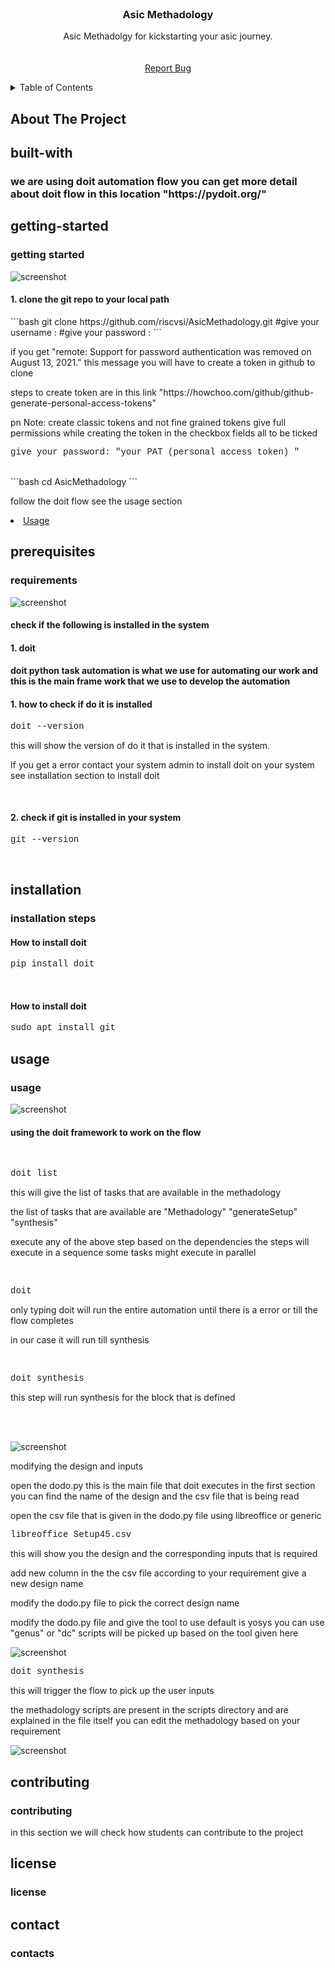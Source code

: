 
<br />
<div align="center">
    
  <h3 align="center">Asic Methadology</h3>

  <p align="center">
    Asic Methadolgy for kickstarting your asic journey.
    <br />
    <br />
    <br />
    <a href="http://62.171.150.100:8000/">Report Bug</a>
  </p>
</div>



<!-- TABLE OF CONTENTS -->
<details>
  <summary>Table of Contents</summary>
  <ol>
    <li>
      <a href="#about-the-project">About The Project</a>
      <ul>
        <li><a href="#built-with">Built With</a></li>
      </ul>
    </li>
    <li>
      <a href="#getting-started">Getting Started</a>
      <ul>
        <li><a href="#prerequisites">Prerequisites</a></li>
        <li><a href="#installation">Installation</a></li>
      </ul>
    </li>
    <li><a href="#usage">Usage</a></li>
    <li><a href="#contributing">Contributing</a></li>
    <li><a href="#license">License</a></li>
    <li><a href="#contact">Contact</a></li>
    <li><a href="#acknowledgments">Acknowledgments</a></li>
  </ol>
</details>



<!-- ABOUT THE PROJECT -->
## About The Project

<!-- built-with -->
## built-with

<h3> we are using doit automation flow you can get more detail about doit flow in this location "https://pydoit.org/"  </h3>

<!-- getting-started -->
## getting-started
<h3> getting started </h3>

![screenshot](https://github.com/riscvsi/storeImmage/blob/main/clone-github-repo.gif?raw=true)


<h4> 1. clone the git repo to your local path </h4>
```bash
git clone https://github.com/riscvsi/AsicMethadology.git
#give your username :
#give your password : 
```
<p>if you get "remote: Support for password authentication was removed on August 13, 2021." this message you will have to create a token in github to clone </p>
<p> steps to create token are in this link "https://howchoo.com/github/github-generate-personal-access-tokens" </p>
<p>pn Note: create classic tokens and not fine grained tokens give full permissions while creating the token in the checkbox fields all to be ticked</p>
<p style="font-family:courier;"> give your password: "your PAT (personal access token) " </p>
<br>
```bash
cd AsicMethadology
```
<p> follow the doit flow see the usage section <li><a href="#usage">Usage</a></li></p>



<!-- prerequisites -->
## prerequisites
<h3> requirements </h3>

![screenshot](https://github.com/riscvsi/storeImmage/blob/main/check-for-doit.gif?raw=true)

<h4> check if the following is installed in the system </h4>
<h4> 1. doit </h4>
<h4>doit python task automation is what we use for automating our work and this is the main frame work that we use to develop the automation </h4>
<h4>1. how to check if do it is installed </h4>
<p style="font-family:courier;">doit --version</p>
<p> this will show the version of do it that is installed in the system.</p>
<p> If you get a error contact your system admin to install doit on your system see installation section to install doit </p>
<br>
<h4>2. check if git is installed in your system </h4>
<p style="font-family:courier;">git --version</p>
<br>

<!-- installation -->
## installation
<h3> installation steps </h3>
<h4> How to install doit </h4>
<p style="font-family:courier;">pip install doit</p>
<br>
<h4> How to install doit </h4>
<p style="font-family:courier;">sudo apt install git</p>


<!-- usage -->
## usage
<h3> usage </h3>

![screenshot](https://github.com/riscvsi/storeImmage/blob/main/doit-execute-part1.gif?raw=true)

<h4> using the doit framework to work on the flow</h4>
<br>
<p style="font-family:courier;"> doit list </p>
<p> this will give the list of tasks that are available in the methadology </p>
<p> the list of tasks that are available are "Methadology" "generateSetup" "synthesis" </p>
<p> execute any of the above step based on the dependencies the steps will execute in a sequence some tasks might execute in parallel</p> 
<br>
<p style="font-family:courier;"> doit </p>
<p> only typing doit will run the entire automation until there is a error or till the flow completes </p>
<p> in our case it will run till synthesis </p> 
<br> 
<p style="font-family:courier;"> doit synthesis </p>
<p> this step will run synthesis for the block that is defined </p>
<br> 
<br>

![screenshot](https://github.com/riscvsi/storeImmage/blob/main/doit-execute-part2.gif?raw=true)

<p> modifying the design and inputs </p> 
<p> open the dodo.py this is the main file that doit executes in the first section you can find the name of the design and the csv file that is being read </p> 
<p> open the csv file that is given in the dodo.py file using libreoffice or generic </p>
<p style="font-family:courier;"> libreoffice Setup45.csv </p>
<p> this will show you the design and the corresponding inputs that is required </p> 
<p> add new column in the the csv file according to your requirement give a new design name</p> 
<p> modify the dodo.py file to pick the correct design name </p>
<p> modify the dodo.py file and give the tool to use default is yosys you can use "genus" or "dc" scripts will be picked up based on the tool given here </p>

![screenshot](https://github.com/riscvsi/storeImmage/blob/main/doit-execute-part3.gif?raw=true)

<p style="font-family:courier;"> doit synthesis </p>
<p> this will trigger the flow to pick up the user inputs </p>

<p> the methadology scripts are present in the scripts directory and are explained in the file itself you can edit the methadology based on your requirement</p>

![screenshot](https://github.com/riscvsi/storeImmage/blob/main/doit-execute-part4.gif?raw=true)

<!-- contributing -->
## contributing
<h3> contributing </h3>

<p> in this section we will check how students can contribute to the project </p>

<!-- license -->
## license
<h3> license </h3>

<!-- contact -->
## contact
<h3> contacts </h3>

